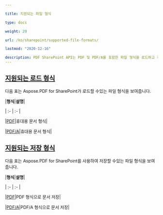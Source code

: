 ```yaml
---

title: 지원되는 파일 형식

type: docs

weight: 20

url: /ko/sharepoint/supported-file-formats/

lastmod: "2020-12-16"

description: PDF SharePoint API는 PDF 및 PDF/A를 포함한 파일 형식을 로드하고 저장할 수 있습니다.
---
```


## <ins>**지원되는 로드 형식**

다음 표는 Aspose.PDF for SharePoint가 로드할 수있는 파일 형식을 보여줍니다.



|**형식**|**설명**|

| :- | :- |

|[PDF](https://docs.fileformat.com/pdf/)|휴대용 문서 형식|

|[PDF/A](https://docs.fileformat.com/pdf/a/)|휴대용 문서 형식|

## <ins>**지원되는 저장 형식**

다음 표는 Aspose.PDF for SharePoint를 사용하여 저장할 수있는 파일 형식을 보여줍니다.



|**형식**|**설명**|

| :- | :- |

|[PDF](https://docs.fileformat.com/pdf/)|PDF 형식으로 문서 저장|

|[PDF/A](https://docs.fileformat.com/pdf/a/)|PDF/A 형식으로 문서 저장|